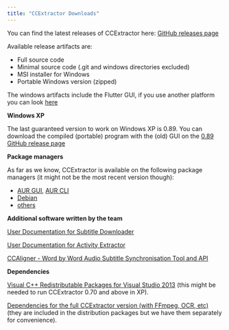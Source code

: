 ```yaml
---
title: "CCExtractor Downloads"
---
```


You can find the latest releases of CCExtractor here: [GitHub releases page](https://github.com/CCExtractor/ccextractor/releases)

Available release artifacts are:
- Full source code
- Minimal source code (.git and windows directories excluded)
- MSI installer for Windows
- Portable Windows version (zipped)

The windows artifacts include the Flutter GUI, if you use another platform you can look [here](/public/general/flutter_gui)

**Windows XP**

The last guaranteed version to work on Windows XP is 0.89. You can download the compiled (portable) program with the (old) GUI on the [0.89 GitHub release page](https://github.com/CCExtractor/ccextractor/releases/tag/v0.89)

**Package managers**

As far as we know, CCExtractor is available on the following package managers (it might not be the most recent version though):
- [AUR GUI](https://aur.archlinux.org/packages/ccextractor-gui-bin/), [AUR CLI](https://aur.archlinux.org/packages/ccextractor/)
- [Debian](https://packages.debian.org/bullseye/ccextractor)
- [others](https://pkgs.org/download/ccextractor)

 **Additional software written by the team**

[ User Documentation for Subtitle Downloader ](/public/gsoc/2016/abishek/subtitle_downloader/)

[ User Documentation for Activity Extractor ](/public/codein/activity_extractor_user_docs/)

[CCAligner - Word by Word Audio Subtitle Synchronisation Tool and API](/public/gsoc/2017/saurabh)

 **Dependencies**

[Visual C++ Redistributable Packages for Visual Studio 2013](https://www.microsoft.com/en-us/download/details.aspx?id=40784)
(this might be needed to run CCExtractor 0.70 and above in XP).

[Dependencies for the full CCExtractor version (with FFmpeg, OCR, etc)](https://sourceforge.net/projects/ccextractor/files/ccextractor/0.85-windows.dependencies/CCExtractorDLLs-32bits.zip/download)
(they are included in the distribution packages but we have them
separately for convenience).
